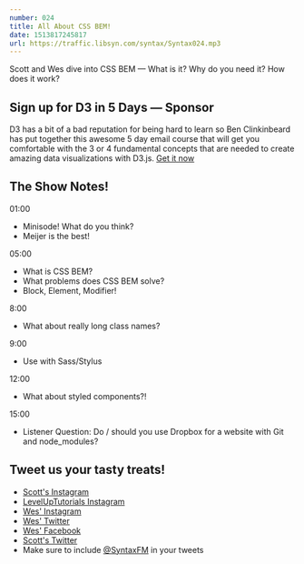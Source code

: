 ```yaml
---
number: 024
title: All About CSS BEM!
date: 1513817245817
url: https://traffic.libsyn.com/syntax/Syntax024.mp3
---
```


Scott and Wes dive into CSS BEM — What is it? Why do you need it? How does it work?

## Sign up for D3 in 5 Days — Sponsor

D3 has a bit of a bad reputation for being hard to learn so Ben Clinkinbeard has put together this awesome 5 day email course that will get you comfortable with the 3 or 4 fundamental concepts that are needed to create amazing data visualizations with D3.js. [Get it now](http://d3in5days.com/syntax/)

## The Show Notes!

01:00

- Minisode! What do you think?
- Meijer is the best!

05:00

- What is CSS BEM?
- What problems does CSS BEM solve?
- Block, Element, Modifier!

8:00

- What about really long class names?

9:00

- Use with Sass/Stylus

12:00

- What about styled components?!

15:00

- Listener Question: Do / should you use Dropbox for a website with Git and node_modules?

## Tweet us your tasty treats!

- [Scott's Instagram](https://www.instagram.com/stolinski/)
- [LevelUpTutorials Instagram](https://www.instagram.com/LevelUpTutorials/)
- [Wes' Instagram](https://www.instagram.com/wesbos/)
- [Wes' Twitter](https://twitter.com/wesbos)
- [Wes' Facebook](https://www.facebook.com/wesbos.developer)
- [Scott's Twitter](https://twitter.com/stolinski)
- Make sure to include [@SyntaxFM](https://twitter.com/SyntaxFM) in your tweets
